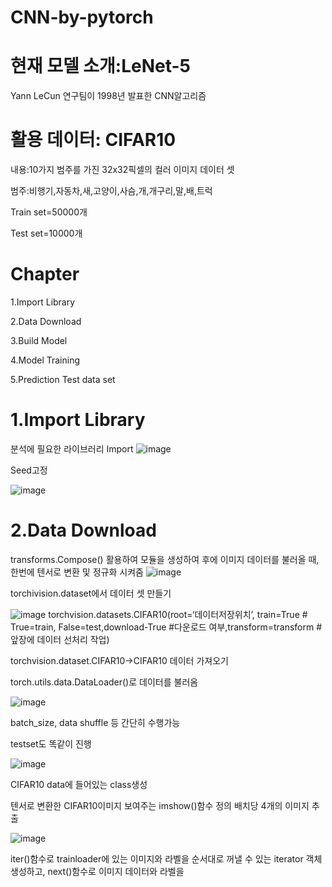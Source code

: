 # CNN-by-pytorch
현재 모델 소개:LeNet-5
======================
Yann LeCun 연구팀이 1998년 발표한 CNN알고리즘

활용 데이터: CIFAR10
====================
내용:10가지 범주를 가진 32x32픽셀의 컬러 이미지 데이터 셋

범주:비행기,자동차,새,고양이,사슴,개,개구리,말,배,트럭

Train set=50000개

Test set=10000개

Chapter
========
1.Import Library

2.Data Download

3.Build Model

4.Model Training

5.Prediction Test data set


1.Import Library
=================
분석에 필요한 라이브러리 Import
![image](https://user-images.githubusercontent.com/104436260/176813424-274dd8fa-9062-4644-8bc7-7d3b2b587308.png)

Seed고정

![image](https://user-images.githubusercontent.com/104436260/176813749-c71c3c24-67f8-4006-b073-87def2ed11d0.png)

2.Data Download
================
transforms.Compose() 활용하여 모듈을 생성하여 후에 이미지 데이터를 불러올 때, 한번에 텐서로 변환 및 정규화 시켜줌
![image](https://user-images.githubusercontent.com/104436260/176813942-29e66e42-84d7-43a5-b737-893ef70bc186.png)


torchivision.dataset에서 데이터 셋 만들기

![image](https://user-images.githubusercontent.com/104436260/176814033-ec1a8396-0327-4c86-b87f-0cafea7f69dc.png)
torchvision.datasets.CIFAR10(root=‘데이터저장위치’, train=True # True=train, False=test,download-True #다운로드 여부,transform=transform  #앞장에 데이터 선처리 작업)

torchvision.dataset.CIFAR10->CIFAR10 데이터 가져오기

torch.utils.data.DataLoader()로 데이터를 불러옴

![image](https://user-images.githubusercontent.com/104436260/176821370-ef23b674-5810-4b53-ab25-fd22a75f4840.png)

batch_size, data shuffle 등 간단히 수행가능

testset도 똑같이 진행

![image](https://user-images.githubusercontent.com/104436260/176821536-be56ba1d-de27-4f8d-b4d8-7ebee3a9c194.png)

CIFAR10 data에 들어있는 class생성

텐서로 변환한 CIFAR10이미지 보여주는 imshow()함수 정의 배치당 4개의 이미지 추출

![image](https://user-images.githubusercontent.com/104436260/176823202-62349f68-e4e0-46c5-8f09-d53180150787.png)

iter()함수로 trainloader에 있는 이미지와 라벨을 순서대로 꺼낼 수 있는 iterator 객체 생성하고, next()함수로 이미지 데이터와 라벨을 
  
  
